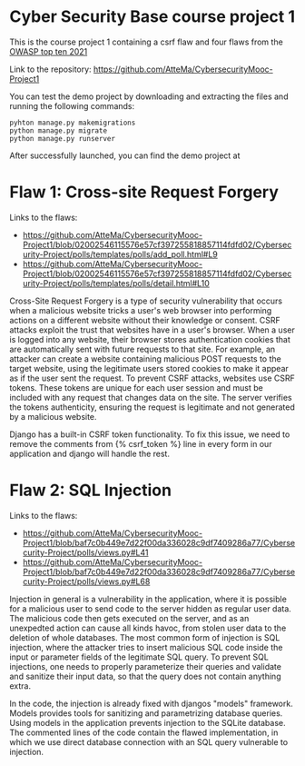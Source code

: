 # Cyber Security Base course project 1

This is the course project 1 containing a csrf flaw and four flaws from the [OWASP top ten 2021](https://owasp.org/www-project-top-ten/)

Link to the repository: https://github.com/AtteMa/CybersecurityMooc-Project1

You can test the demo project by downloading and extracting the files and running the following commands:

```
pyhton manage.py makemigrations
python manage.py migrate
python manage.py runserver
```

After successfully launched, you can find the demo project at [](http://127.0.0.1:8000/polls/)

# Flaw 1: Cross-site Request Forgery

Links to the flaws:
- https://github.com/AtteMa/CybersecurityMooc-Project1/blob/02002546115576e57cf397255818857114fdfd02/Cybersecurity-Project/polls/templates/polls/add_poll.html#L9
- https://github.com/AtteMa/CybersecurityMooc-Project1/blob/02002546115576e57cf397255818857114fdfd02/Cybersecurity-Project/polls/templates/polls/detail.html#L10

Cross-Site Request Forgery is a type of security vulnerability that occurs when a malicious website tricks a user's web browser into performing actions on a different website without their knowledge or consent. CSRF attacks exploit the trust that websites have in a user's browser. When a user is logged into any website, their browser stores authentication cookies that are automatically sent with future requests to that site. For example, an attacker can create a website containing malicious POST requests to the target website, using the legitimate users stored cookies to make it appear as if the user sent the request. To prevent CSRF attacks, websites use CSRF tokens. These tokens are unique for each user session and must be included with any request that changes data on the site. The server verifies the tokens authenticity, ensuring the request is legitimate and not generated by a malicious website.

Django has a built-in CSRF token functionality. To fix this issue, we need to remove the comments from {% csrf_token %} line in every form in our application and django will handle the rest.

# Flaw 2: SQL Injection

Links to the flaws:
- https://github.com/AtteMa/CybersecurityMooc-Project1/blob/baf7c0b449e7d22f00da336028c9df7409286a77/Cybersecurity-Project/polls/views.py#L41
- https://github.com/AtteMa/CybersecurityMooc-Project1/blob/baf7c0b449e7d22f00da336028c9df7409286a77/Cybersecurity-Project/polls/views.py#L68

Injection in general is a vulnerability in the application, where it is possible for a malicious user to send code to the server hidden as regular user data. The malicious code then gets executed on the server, and as an unexpedted action can cause all kinds havoc, from stolen user data to the deletion of whole databases. The most common form of injection is SQL injection, where the attacker tries to insert malicious SQL code inside the input or parameter fields of the legitimate SQL query. To prevent SQL injections, one needs to properly parameterize their queries and validate and sanitize their input data, so that the query does not contain anything extra.

In the code, the injection is already fixed with djangos "models" framework. Models provides tools for sanitizing and parametrizing database queries. Using models in the application prevents injection to the SQLite database. The commented lines of the code contain the flawed implementation, in which we use direct database connection with an SQL query vulnerable to injection.

